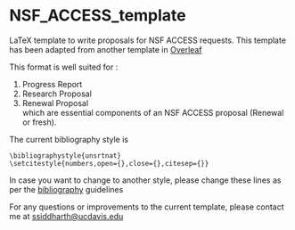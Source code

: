 # NSF_ACCESS_template

LaTeX template to write proposals for NSF ACCESS requests. This template has been adapted from another template in [Overleaf](https://www.overleaf.com/latex/templates/nsf-proposal-template/xchskvnnkrnm)

This format is well suited for : 
1. Progress Report
2. Research Proposal
3. Renewal Proposal <br>
which are essential components of an NSF ACCESS proposal (Renewal or fresh). 

The current bibliography style is 
````
\bibliographystyle{unsrtnat}
\setcitestyle{numbers,open={},close={},citesep={}}
````
In case you want to change to another style, please change these lines as per the [bibliography](https://www.overleaf.com/learn/latex/Bibliography_management_in_LaTeX#Introduction) guidelines

For any questions or improvements to the current template, please contact me at [ssiddharth@ucdavis.edu](mailto:ssiddharth@ucdavis.edu?subject=Test)
